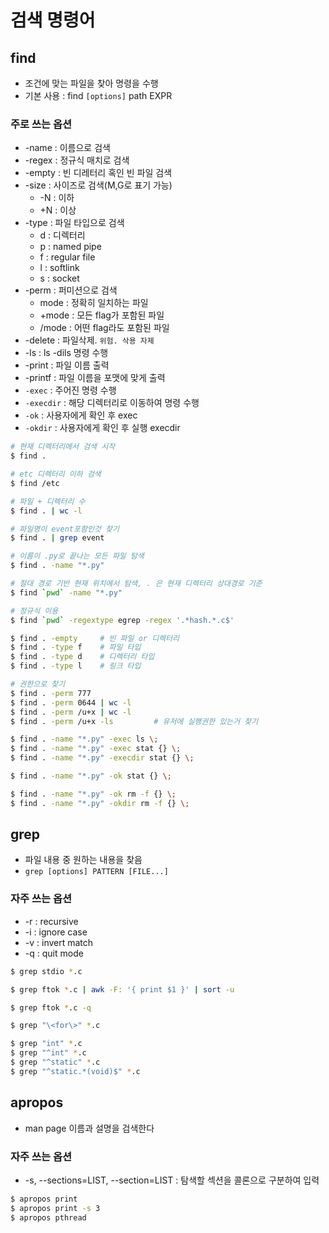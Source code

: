 # 검색 명령어

## find
- 조건에 맞는 파일을 찾아 명령을 수행
- 기본 사용 : find `[options]` path EXPR

### 주로 쓰는 옵션
- -name : 이름으로 검색
- -regex : 정규식 매치로 검색
- -empty : 빈 디레터리 혹인 빈 파일 검색
- -size : 사이즈로 검색(M,G로 표기 가능)
    - -N : 이하
    - +N : 이상
- -type : 파일 타입으로 검색
    - d : 디렉터리
    - p : named pipe
    - f : regular file
    - l : softlink
    - s : socket
- -perm : 퍼미션으로 검색
    - mode : 정확히 일치하는 파일
    - +mode : 모든 flag가 포함된 파일
    - /mode : 어떤 flag라도 포함된 파일
- -delete : 파일삭제. `위험. 삭용 자제`
- -ls : ls -dils 명령 수행
- -print : 파일 이름 출력
- -printf : 파일 이름을 포맷에 맞게 출력
- `-exec` : 주어진 명령 수행 
- `-execdir` : 해당 디렉터리로 이동하여 명령 수행
- `-ok` : 사용자에게 확인 후 exec
- `-okdir` : 사용자에게 확인 후 실행 execdir

```bash
# 현재 디렉터리에서 검색 시작
$ find . 

# etc 디렉터리 이하 검색
$ find /etc

# 파일 + 디렉터리 수
$ find . | wc -l

# 파일명이 event포함인것 찾기
$ find . | grep event

# 이름이 .py로 끝나는 모든 파일 탐색
$ find . -name "*.py"

# 절대 경로 기반 현재 위치에서 탐색, . 은 현재 디렉터리 상대경로 기준
$ find `pwd` -name "*.py"

# 정규식 이용
$ find `pwd` -regextype egrep -regex '.*hash.*.c$'

$ find . -empty     # 빈 파일 or 디렉터리
$ find . -type f    # 파일 타입
$ find . -type d    # 디렉터리 타입
$ find . -type l    # 링크 타입

# 권한으로 찾기
$ find . -perm 777
$ find . -perm 0644 | wc -l
$ find . -perm /u+x | wc -l
$ find . -perm /u+x -ls         # 유저에 실행권한 있는거 찾기

$ find . -name "*.py" -exec ls \;
$ find . -name "*.py" -exec stat {} \;
$ find . -name "*.py" -execdir stat {} \;

$ find . -name "*.py" -ok stat {} \;

$ find . -name "*.py" -ok rm -f {} \;
$ find . -name "*.py" -okdir rm -f {} \;
```

## grep
- 파일 내용 중 원하는 내용을 찾음
- `grep [options] PATTERN [FILE...]`

### 자주 쓰는 옵션
- -r : recursive
- -i : ignore case
- -v : invert match
- -q : quit mode

```bash
$ grep stdio *.c

$ grep ftok *.c | awk -F: '{ print $1 }' | sort -u

$ grep ftok *.c -q

$ grep "\<for\>" *.c

$ grep "int" *.c
$ grep "^int" *.c
$ grep "^static" *.c
$ grep "^static.*(void)$" *.c
```

## apropos
- man page 이름과 설명을 검색한다

### 자주 쓰는 옵션
- -s, --sections=LIST, --section=LIST : 탐색할 섹션을 콜론으로 구분하여 입력

```bash
$ apropos print
$ apropos print -s 3
$ apropos pthread
```